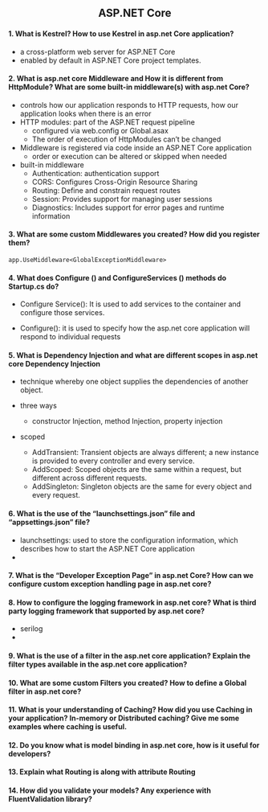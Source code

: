 
<h2 align="center">ASP.NET Core</h2>

#### 1. What is Kestrel? How to use Kestrel in asp.net Core application?
- a cross-platform web server for ASP.NET Core
- enabled by default in ASP.NET Core project templates.

#### 2. What is asp.net core Middleware and How it is different from HttpModule? What are some built-in middleware(s) with asp.net Core?
- controls how our application responds to HTTP requests, how our application looks when there is an error
- HTTP modules: part of the ASP.NET request pipeline 
  - configured via web.config or Global.asax 
  - The order of execution of HttpModules can’t be changed
- Middleware is registered via code inside an ASP.NET Core application 
  - order or execution can be altered or skipped when needed
- built-in middleware
  - Authentication: authentication support
  - CORS: Configures Cross-Origin Resource Sharing
  - Routing: Define and constrain request routes
  - Session: Provides support for managing user sessions
  - Diagnostics: Includes support for error pages and runtime information


#### 3. What are some custom Middlewares you created? How did you register them?

```
app.UseMiddleware<GlobalExceptionMiddleware>
```


#### 4. What does Configure () and ConfigureServices () methods do Startup.cs do?
- Configure Service(): It is used to add services to the container and configure those services. 

- Configure(): it is used to specify how the asp.net core application will respond to individual requests

  
  

#### 5. What is Dependency Injection and what are different scopes in asp.net core Dependency Injection
  - technique whereby one object supplies the dependencies of another object.
  - three ways
  
      - constructor Injection, method Injection, property injection
     
  - scoped
      - AddTransient: Transient objects are always different; a new instance is provided to every controller and every service.
      - AddScoped: Scoped objects are the same within a request, but different across different requests.
      - AddSingleton: Singleton objects are the same for every object and every request.
      
      
          
#### 6. What is the use of the “launchsettings.json” file and “appsettings.json” file?
- launchsettings: used to store the configuration information, which describes how to start the ASP.NET Core application
-

#### 7. What is the “Developer Exception Page” in asp.net Core? How can we configure custom exception handling page in asp.net core?
#### 8. How to configure the logging framework in asp.net core? What is third party logging framework that supported by asp.net core?
  - serilog
  - 
#### 9. What is the use of a filter in the asp.net core application? Explain the filter types available in the asp.net core application?
#### 10. What are some custom Filters you created? How to define a Global filter in asp.net core?
#### 11. What is your understanding of Caching? How did you use Caching in your application? In-memory or Distributed caching? Give me some examples where caching is useful.
#### 12. Do you know what is model binding in asp.net core, how is it useful for developers?
#### 13. Explain what Routing is along with attribute Routing
#### 14. How did you validate your models? Any experience with FluentValidation library?
